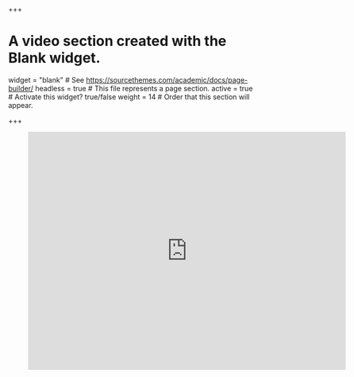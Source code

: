 +++
# A video section created with the Blank widget.

widget = "blank"  # See https://sourcethemes.com/academic/docs/page-builder/
headless = true  # This file represents a page section.
active = true  # Activate this widget? true/false
weight = 14  # Order that this section will appear.

+++

<figure class="video_container">
  <iframe width="640" height="480" src="https://www.youtube.com/embed/7w6MjJ7Cz8U?autoplay=1&controls=0&playsinline=1&muted=1" frameborder="0" allowfullscreen="true"> </iframe>
</figure>

